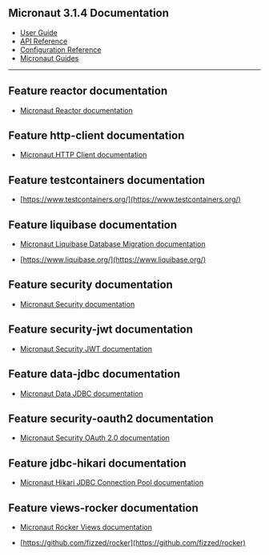 ## Micronaut 3.1.4 Documentation

- [User Guide](https://docs.micronaut.io/3.1.4/guide/index.html)
- [API Reference](https://docs.micronaut.io/3.1.4/api/index.html)
- [Configuration Reference](https://docs.micronaut.io/3.1.4/guide/configurationreference.html)
- [Micronaut Guides](https://guides.micronaut.io/index.html)
---

## Feature reactor documentation

- [Micronaut Reactor documentation](https://micronaut-projects.github.io/micronaut-reactor/snapshot/guide/index.html)

## Feature http-client documentation

- [Micronaut HTTP Client documentation](https://docs.micronaut.io/latest/guide/index.html#httpClient)

## Feature testcontainers documentation

- [https://www.testcontainers.org/](https://www.testcontainers.org/)

## Feature liquibase documentation

- [Micronaut Liquibase Database Migration documentation](https://micronaut-projects.github.io/micronaut-liquibase/latest/guide/index.html)

- [https://www.liquibase.org/](https://www.liquibase.org/)

## Feature security documentation

- [Micronaut Security documentation](https://micronaut-projects.github.io/micronaut-security/latest/guide/index.html)

## Feature security-jwt documentation

- [Micronaut Security JWT documentation](https://micronaut-projects.github.io/micronaut-security/latest/guide/index.html)

## Feature data-jdbc documentation

- [Micronaut Data JDBC documentation](https://micronaut-projects.github.io/micronaut-data/latest/guide/index.html#jdbc)

## Feature security-oauth2 documentation

- [Micronaut Security OAuth 2.0 documentation](https://micronaut-projects.github.io/micronaut-security/latest/guide/index.html#oauth)

## Feature jdbc-hikari documentation

- [Micronaut Hikari JDBC Connection Pool documentation](https://micronaut-projects.github.io/micronaut-sql/latest/guide/index.html#jdbc
)

## Feature views-rocker documentation



- [Micronaut Rocker Views documentation](https://micronaut-projects.github.io/micronaut-views/latest/guide/index.html#rocker)



- [https://github.com/fizzed/rocker](https://github.com/fizzed/rocker)
